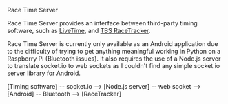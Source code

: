 
Race Time Server

Race Time Server provides an interface between third-party timing software,
such as [LiveTime](https://www.livetimescoring.com/),
and [TBS RaceTracker](https://www.team-blacksheep.com/products/prod:tbs_racetracker).

Race Time Server is currently only available as an Android application
due to the difficulty of trying to get anything meaningful working in Python on a Raspberry Pi
(Bluetooth issues).
It also requires the use of a Node.js server to translate socket.io to web sockets
as I couldn't find any simple socket.io server library for Android.

[Timing software] -- socket.io --> [Node.js server] -- web socket --> [Android] -- Bluetooth --> [RaceTracker]
